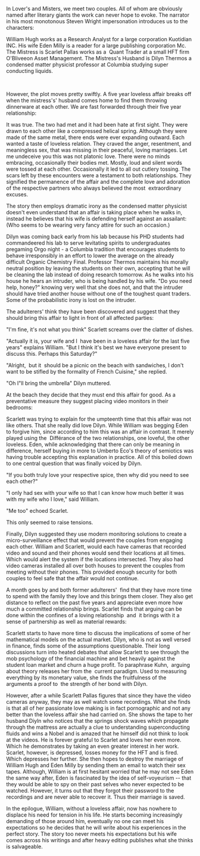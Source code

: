 <span class="c4">In Lover's and Misters, we meet two couples. All of whom are obviously named after literary giants the work can never hope to evoke. The narrator in his most monotonous Steven Wright impersonation introduces us to the characters: </span>

<span class="c5 c4"></span>

<span class="c4">William Hugh works as a Research Analyst for a large corporation Kuotidian INC. His wife Eden Milly is a reader for a large publishing corporation Mc. The Mistress is Scarlet Pallas works as a  Quant Trader at a small HFT firm O'Bliveeon Asset Management. The Mistress's Husband is Dilyn Thermos a condensed matter physicist professor at Columbia studying super conducting liquids. </span>

<span class="c5 c4">​</span>

<span class="c5 c4">However, the plot moves pretty swiftly. A five year loveless affair breaks off when the </span><span class="c4">mistress's</span><span class="c5 c4">' husband comes home to find them throwing dinnerware at each other. We are fast forwarded through their five year relationship:</span>

<span class="c5 c4 c7"></span>

<span class="c4">It was true. The two had met and it had been hate at first sight. They were drawn to each other like a compressed helical spring. Although they were made of the same metal, there ends were ever expanding outward. Each wanted a taste of loveless relation. They craved the anger, resentment, and meaningless sex, that was missing in their peaceful, loving marriages. Let me undeceive you this was not platonic love. There were no minds embracing, occasionally their bodies met. Mostly, loud and silent words were tossed at each other. Occasionally it led to all out cutlery tossing. The scars left by these encounters were a testament to both relationships. They signified the permanence of the affair and the complete love and adoration of the respective partners who always believed the most  extraordinary excuses. </span>

<span class="c5 c4"></span>

<span class="c5 c4">The </span><span class="c5 c4">story</span><span class="c5 c4"> </span><span class="c5 c4">then employs dramatic irony as </span><span class="c5 c4">the condensed matter physicist </span><span class="c5 c4">doesn't even understand that an affair is taking place when he </span><span class="c5 c4">walks in</span><span class="c5 c4">, instead </span><span class="c4 c5">he believes </span><span class="c5 c4">that </span><span class="c5 c4">his wife</span><span class="c5 c4"> is </span><span class="c5 c4">defending herself against an assailant: (Who seems to be wearing very fancy attire for such an occasion.)</span>

<span class="c4"></span>

<span class="c4">Dilyn was coming back early from his lab because his PHD students had commandeered his lab to serve levitating spirits to undergraduates pregaming Orgo night - a Columbia tradition that encourages students to behave irresponsibly in an effort to lower the average on the already difficult Organic Chemistry Final. Professor Thermos maintains his morally neutral position by leaving the students on their own, accepting that he will be cleaning the lab instead of doing research tomorrow. As he walks into his house he hears an intruder, who is being handled by his wife. "Do you need help, honey?" knowing very well that she does not, and that the intruder should have tried another house without one of the toughest quant traders. Some of the probabilistic irony is lost on the intruder. </span>

<span class="c4"></span>

<span class="c5 c4">The adulterers' think they have been discovered and suggest that they should bring this affair to light in front of all affected parties:</span>

<span class="c4"></span>

<span class="c4">"I'm fine, it's not what you think" Scarlett screams over the clatter of dishes.</span>

<span class="c4">"Actually it is, your wife and I  have been in a loveless affair for the last five years" explains William. "But I think it's best we have everyone present to discuss this. Perhaps this Saturday?"</span>

<span class="c4">"Alright,  but it  should be a picnic on the beach with sandwiches, I don't want to be stifled by the formality of French Cuisine," she replied.</span>

<span class="c4">"Oh I"ll bring the umbrella" Dilyn muttered.</span>

<span class="c5 c4 c7"></span>

<span class="c5 c4 c7">​</span><span class="c5 c4">At the beach they decide that they must end this affair for good. As a preventative measure they suggest placing video monitors in their bedrooms:</span>

<span class="c4"></span>

<span class="c4">Scarlett was trying to explain for the umpteenth time that this affair was not like others. That she really did love Dilyn. While William was begging Eden to forgive him, since according to him this was an affair in contrast. It merely played using the  Différance of the two relationships, one loveful, the other loveless. Eden, while acknowledging that there can only be meaning in difference, herself buying in more to Umberto Eco's theory of semiotics was having trouble accepting this explanation in practice. All of this boiled down to one central question that was finally voiced by Dilyn.</span>

<span class="c4">"If you both truly love your respective spice, then why did you need to see each other?"</span>

<span class="c4">"I only had sex with your wife so that I can know how much better it was with my wife who I love," said William.</span>

<span class="c4">"Me too" echoed Scarlet.</span>

<span class="c4">This only seemed to raise tensions.</span>

<span class="c4">Finally, Dilyn suggested they use modern monitoring solutions to create a micro-surveillance effect that would prevent the couples from engaging each other. William and Scarlett, would each have cameras that recorded video and sound and their phones would send their locations at all times. Which would alert the system if the locations intersected. They also had video cameras installed all over both houses to prevent the couples from meeting without their phones. This provided enough security for both couples to feel safe that the affair would not continue.</span>

<span class="c5 c4 c7"></span>

<span class="c5 c4">A month goes by and both former adulterers'  find that they have more time to spend with the family they love and this brings them closer. They also get distance to reflect on the past five years and appreciate even more how much a committed relationship brings. Scarlet finds that arguing can be done within the confines of a loving relationship  and  it brings with it a sense of partnership as well as material rewards:</span>

<span class="c4"></span>

<span class="c4">Scarlett starts to have more time to discuss the implications of some of her mathematical models on the actual market. Dilyn, who is not as well versed in finance, finds some of the assumptions questionable. Their long discussions turn into heated debates that allow Scarlett to see through the mob psychology of the financial machine and bet heavily against the student loan market and churn a huge profit. To paraphrase Kuhn,  arguing about theory releases her from the  current paradigm. Used to measuring everything by its monetary value, she finds the fruitfulness of the arguments a proof to  the strength of her bond with Dilyn. </span>

<span class="c5 c4 c7"></span>

<span class="c4">However, after a while Scarlett Pallas figures that since they have the video cameras anyway, they may as well watch some recordings. What she finds is that all of her passionate love making is in fact pornographic and not any better than the loveless affair she had carried on. She shows the tape to her husband Diyln who notices that the springs shock waves which propagate through the mattress are actually a clue to understanding superconducting fluids and wins a Nobel and is amazed that he himself did not think to look at the videos. He is forever grateful to Scarlet and loves her even more. Which he demonstrates by taking an even greater interest in her work. Scarlet, however, is depressed, losses money for the HFT and is fired. Which depresses her further. She then hopes to destroy the marriage of William Hugh and Eden Milly by sending them an email to watch their sex tapes. Although, William is at first hesitant worried that he may not see Eden the same way after, Eden is fascinated by the idea of self-voyeurism -- that they would be able to spy on their past selves who never expected to be watched. However, it turns out that they forgot their password to the recordings and are never able to recover it. Thus their marriage is saved.</span>

<span class="c4"></span>

<span class="c4">In the epilogue, William, without a loveless affair, now has nowhere to displace his need for tension in his life. He starts becoming increasingly demanding of those around him, eventually no one can meet his expectations so he decides that he will write about his experiences in the perfect story. The story too never meets his expectations but his wife comes across his writings and after heavy editing publishes what she thinks is salvageable.  </span>

<span class="c4"></span>
